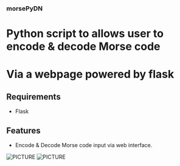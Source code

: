 ### morsePyDN
# Python script to allows user to encode & decode Morse code
# Via a webpage powered by flask 

## Requirements
- Flask

## Features
- Encode & Decode Morse code input via web interface.

![PICTURE](https://github.com/Quinny-J/morsePyCN/decode.png)
![PICTURE](https://github.com/Quinny-J/morsePyCN/encode.png)